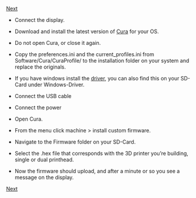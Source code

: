 [Next](https://github.com/laydrop/i3_Berlin/wiki/Section-4.7-Wiring-the-Extruder)

-   Connect the display.

-   Download and install the latest version of [Cura](https://software.ultimaker.com/) for your OS.

-   Do not open Cura, or close it again.

-   Copy the preferences.ini and the current\_profiles.ini from Software/Cura/CuraProfile/ to the installation folder on your system and replace the originals.

-   If you have windows install the [driver](http://reprap.org/wiki/RUMBA#RUMBA_USB_Driver_for_Windows), you can also find this on your SD-Card under Windows-Driver.

-   Connect the USB cable

-   Connect the power

-   Open Cura.

-   From the menu click machine &gt; install custom firmware.

-   Navigate to the Firmware folder on your SD-Card.

-   Select the .hex file that corresponds with the 3D printer you’re building, single or dual printhead.

-   Now the firmware should upload, and after a minute or so you see a message on the display.

[Next](https://github.com/laydrop/i3_Berlin/wiki/Section-4.7-Wiring-the-Extruder)
